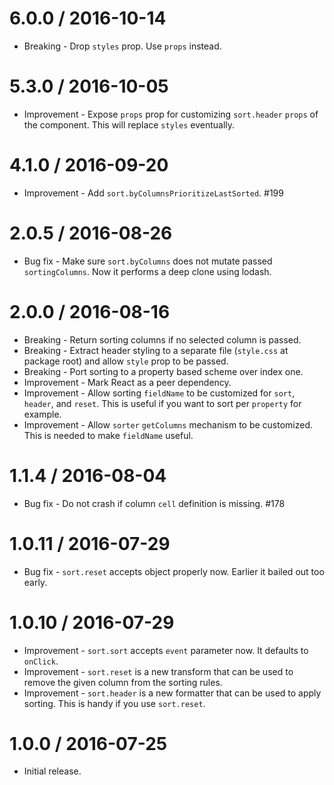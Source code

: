 6.0.0 / 2016-10-14
==================

  * Breaking - Drop `styles` prop. Use `props` instead.

5.3.0 / 2016-10-05
==================

  * Improvement - Expose `props` prop for customizing `sort.header` `props` of the component. This will replace `styles` eventually.

4.1.0 / 2016-09-20
==================

  * Improvement - Add `sort.byColumnsPrioritizeLastSorted`. #199

2.0.5 / 2016-08-26
==================

  * Bug fix - Make sure `sort.byColumns` does not mutate passed `sortingColumns`. Now it performs a deep clone using lodash.

2.0.0 / 2016-08-16
==================

  * Breaking - Return sorting columns if no selected column is passed.
  * Breaking - Extract header styling to a separate file (`style.css` at package root) and allow `style` prop to be passed.
  * Breaking - Port sorting to a property based scheme over index one.
  * Improvement - Mark React as a peer dependency.
  * Improvement - Allow sorting `fieldName` to be customized for `sort`, `header`, and `reset`. This is useful if you want to sort per `property` for example.
  * Improvement - Allow `sorter` `getColumns` mechanism to be customized. This is needed to make `fieldName` useful.

1.1.4 / 2016-08-04
==================

  * Bug fix - Do not crash if column `cell` definition is missing. #178

1.0.11 / 2016-07-29
===================

  * Bug fix - `sort.reset` accepts object properly now. Earlier it bailed out too early.

1.0.10 / 2016-07-29
===================

  * Improvement - `sort.sort` accepts `event` parameter now. It defaults to `onClick`.
  * Improvement - `sort.reset` is a new transform that can be used to remove the given column from the sorting rules.
  * Improvement - `sort.header` is a new formatter that can be used to apply sorting. This is handy if you use `sort.reset`.

1.0.0 / 2016-07-25
==================

  * Initial release.
